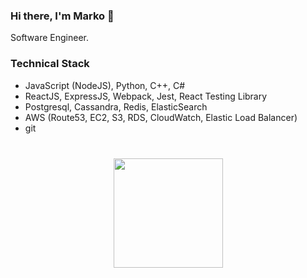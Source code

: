 ### Hi there, I'm Marko 👋
Software Engineer.

### Technical Stack
* JavaScript (NodeJS), Python, C++, C#
* ReactJS, ExpressJS, Webpack, Jest, React Testing Library
* Postgresql, Cassandra, Redis, ElasticSearch
* AWS (Route53, EC2, S3, RDS, CloudWatch, Elastic Load Balancer)
* git
<!--
**rubber-bird/rubber-bird** is a ✨ _special_ ✨ repository because its `README.md` (this file) appears on your GitHub profile.

Here are some ideas to get you started:

- 🔭 I’m currently working on ...
- 🌱 I’m currently learning ...
- 👯 I’m looking to collaborate on ...
- 🤔 I’m looking for help with ...
- 💬 Ask me about ...
- 📫 How to reach me: ...
- 😄 Pronouns: ...
- ⚡ Fun fact: ...
-->


<div align="center" style="margin: 40px 0">
   <a href="https://github.com/romankh3/github-profile-views-counter">
       <img width="175px" src="https://komarev.com/ghpvc/?username=romankh3&color=DE002D">
   </a>
</div>
